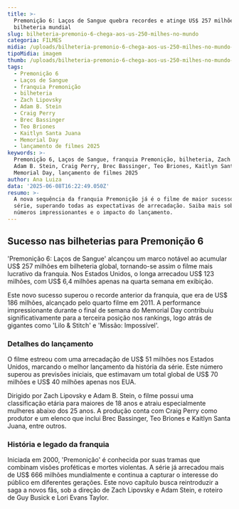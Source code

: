 ```yaml
---
title: >-
  Premonição 6: Laços de Sangue quebra recordes e atinge US$ 257 milhões em
  bilheteria mundial
slug: bilheteria-premonio-6-chega-aos-us-250-milhes-no-mundo
categoria: FILMES
midia: /uploads/bilheteria-premonio-6-chega-aos-us-250-milhes-no-mundo-thumb.png
tipoMidia: imagem
thumb: /uploads/bilheteria-premonio-6-chega-aos-us-250-milhes-no-mundo-thumb.png
tags:
  - Premonição 6
  - Laços de Sangue
  - franquia Premonição
  - bilheteria
  - Zach Lipovsky
  - Adam B. Stein
  - Craig Perry
  - Brec Bassinger
  - Teo Briones
  - Kaitlyn Santa Juana
  - Memorial Day
  - lançamento de filmes 2025
keywords: >-
  Premonição 6, Laços de Sangue, franquia Premonição, bilheteria, Zach Lipovsky,
  Adam B. Stein, Craig Perry, Brec Bassinger, Teo Briones, Kaitlyn Santa Juana,
  Memorial Day, lançamento de filmes 2025
author: Ana Luiza
data: '2025-06-08T16:22:49.050Z'
resumo: >-
  A nova sequência da franquia Premonição já é o filme de maior sucesso na
  série, superando todas as expectativas de arrecadação. Saiba mais sobre os
  números impressionantes e o impacto do lançamento.
---
```


## Sucesso nas bilheterias para Premonição 6

'Premonição 6: Laços de Sangue' alcançou um marco notável ao acumular US$ 257 milhões em bilheteria global, tornando-se assim o filme mais lucrativo da franquia. Nos Estados Unidos, o longa arrecadou US$ 123 milhões, com US$ 6,4 milhões apenas na quarta semana em exibição.

Este novo sucesso superou o recorde anterior da franquia, que era de US$ 186 milhões, alcançado pelo quarto filme em 2011. A performance impressionante durante o final de semana do Memorial Day contribuiu significativamente para a terceira posição nos rankings, logo atrás de gigantes como 'Lilo & Stitch' e 'Missão: Impossível'.

### Detalhes do lançamento

O filme estreou com uma arrecadação de US$ 51 milhões nos Estados Unidos, marcando o melhor lançamento da história da série. Este número superou as previsões iniciais, que estimavam um total global de US$ 70 milhões e US$ 40 milhões apenas nos EUA.

Dirigido por Zach Lipovsky e Adam B. Stein, o filme possui uma classificação etária para maiores de 18 anos e atraiu especialmente mulheres abaixo dos 25 anos. A produção conta com Craig Perry como produtor e um elenco que inclui Brec Bassinger, Teo Briones e Kaitlyn Santa Juana, entre outros.

### História e legado da franquia

Iniciada em 2000, 'Premonição' é conhecida por suas tramas que combinam visões proféticas e mortes violentas. A série já arrecadou mais de US$ 666 milhões mundialmente e continua a capturar o interesse do público em diferentes gerações. Este novo capítulo busca reintroduzir a saga a novos fãs, sob a direção de Zach Lipovsky e Adam Stein, e roteiro de Guy Busick e Lori Evans Taylor.
